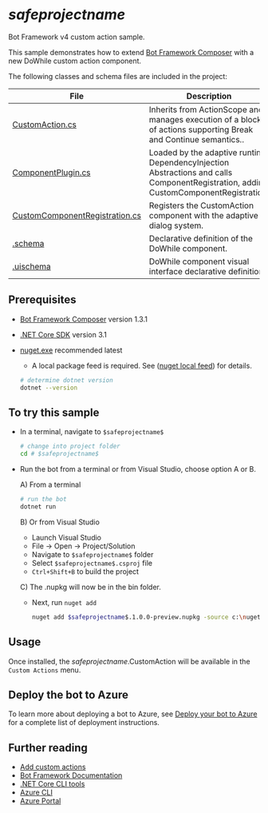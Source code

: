 ﻿# $safeprojectname$

Bot Framework v4 custom action sample.

This sample demonstrates how to extend [Bot Framework Composer](https://docs.microsoft.com/en-us/composer/introduction) with a new DoWhile custom action component.

The following classes and schema files are included in the project:

| File | Description |
| ------ | ------ |
| [CustomAction.cs](#DoWhile) | Inherits from ActionScope and manages execution of a block of actions supporting Break and Continue semantics.. |
| [ComponentPlugin.cs](#Plugin) | Loaded by the adaptive runtime DependencyInjection Abstractions and calls ComponentRegistration, adding CustomComponentRegistration. |
| [CustomComponentRegistration.cs](#ComponentRegistration) | Registers the CustomAction component with the adaptive dialog system. |
| [.schema](#schema) | Declarative definition of the DoWhile component. |
| [.uischema](#uischema) | DoWhile component visual interface declarative definition. |

## Prerequisites

- [Bot Framework Composer](https://docs.microsoft.com/en-us/composer/install-composer) version 1.3.1
- [.NET Core SDK](https://dotnet.microsoft.com/download) version 3.1
- [nuget.exe](https://www.nuget.org/downloads) recommended latest
    - A local package feed is required. See ([nuget local feed](https://docs.microsoft.com/en-us/nuget/hosting-packages/local-feeds)) for details.

  ```bash
  # determine dotnet version
  dotnet --version
  ```

## To try this sample

- In a terminal, navigate to `$safeprojectname$`

    ```bash
    # change into project folder
    cd # $safeprojectname$
    ```

- Run the bot from a terminal or from Visual Studio, choose option A or B.

  A) From a terminal

  ```bash
  # run the bot
  dotnet run
  ```

  B) Or from Visual Studio

  - Launch Visual Studio
  - File -> Open -> Project/Solution
  - Navigate to `$safeprojectname$` folder
  - Select `$safeprojectname$.csproj` file
  - `Ctrl+Shift+B` to build the project

  C) The .nupkg will now be in the bin folder.  
  
  - Next, run `nuget add` 

    ```bash
    nuget add $safeprojectname$.1.0.0-preview.nupkg -source c:\nuget
    ```

## Usage

Once installed, the $safeprojectname$.CustomAction will be available in the `Custom Actions` menu.

## Deploy the bot to Azure

To learn more about deploying a bot to Azure, see [Deploy your bot to Azure](https://aka.ms/azuredeployment) for a complete list of deployment instructions.

## Further reading

- [Add custom actions](https://docs.microsoft.com/en-us/composer/how-to-add-custom-action)
- [Bot Framework Documentation](https://docs.botframework.com)
- [.NET Core CLI tools](https://docs.microsoft.com/en-us/dotnet/core/tools/?tabs=netcore2x)
- [Azure CLI](https://docs.microsoft.com/cli/azure/?view=azure-cli-latest)
- [Azure Portal](https://portal.azure.com)
